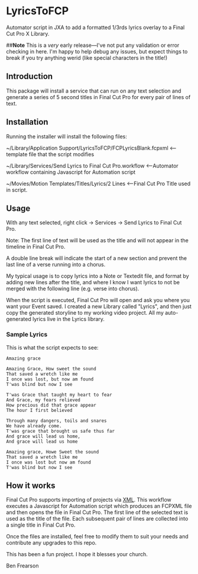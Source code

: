 # LyricsToFCP
Automator script in JXA to add a formatted 1/3rds lyrics overlay to a Final Cut Pro X Library.

##**Note**
This is a *very* early release—I've not put any validation or error checking in here. I'm happy to help debug any issues, but expect things to break if you try anything werid (like special characters in the title!)

## **Introduction**
This package will install a service that can run on any text selection and generate a series of 5 second titles in Final Cut Pro for every pair of lines of text.


## **Installation**
Running the installer will install the following files:

~/Library/Application Support/LyricsToFCP/FCPLyricsBlank.fcpxml <-- template file that the script modifies

~/Library/Services/Send Lyrics to Final Cut Pro.workflow <--Automator workflow containing Javascript for Automation script

~/Movies/Motion Templates/Titles/Lyrics/2 Lines <--Final Cut Pro Title used in script.


## **Usage**
With any text selected, right click -> Services -> Send Lyrics to Final Cut Pro.

Note: The first line of text will be used as the title and will not appear in the timeline in Final Cut Pro.

A double line break will indicate the start of a new section and prevent the last line of a verse running into a chorus.


My typical usage is to copy lyrics into a Note or Textedit file, and format by adding new lines after the title, and where I know I want lyrics to not be merged with the following line (e.g. verse into chorus).

When the script is executed, Final Cut Pro will open and ask you where you want your Event saved. I created a new Library called "Lyrics", and then just copy the generated storyline to my working video project. All my auto-generated lyrics live in the Lyrics library.

### **Sample Lyrics**
This is what the script expects to see:

```
Amazing grace

Amazing Grace, How sweet the sound
That saved a wretch like me
I once was lost, but now am found
T'was blind but now I see

T'was Grace that taught my heart to fear
And Grace, my fears relieved
How precious did that grace appear
The hour I first believed

Through many dangers, toils and snares
We have already come.
T'was grace that brought us safe thus far
And grace will lead us home,
And grace will lead us home

Amazing grace, Howe Sweet the sound
That saved a wretch like me
I once was lost but now am found
T'was blind but now I see
```

## **How it works**
Final Cut Pro supports importing of projects via [XML](https://developer.apple.com/library/archive/documentation/FinalCutProX/Reference/FinalCutProXXMLFormat/Introduction/Introduction.html#//apple_ref/doc/uid/TP40011227-CH1-SW1). This workflow executes a Javascript for Automation script which produces an FCPXML file and then opens the file in Final Cut Pro. The first line of the selected text is used as the title of the file. Each subsequent pair of lines are collected into a single title in Final Cut Pro.

Once the files are installed, feel free to modify them to suit your needs and contribute any upgrades to this repo.

This has been a fun project. I hope it blesses your church.

Ben Frearson
